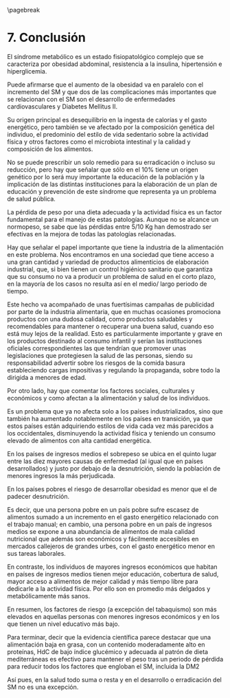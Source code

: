 \pagebreak

# 7. Conclusión

El síndrome metabólico es un estado fisiopatológico complejo que se caracteriza por obesidad abdominal, resistencia a la insulina, hipertensión e hiperglicemia. 

Puede afirmarse que el aumento de la obesidad va en paralelo con el incremento del SM y que dos de las complicaciones más importantes que se relacionan con el SM son el desarrollo de enfermedades cardiovasculares y Diabetes Mellitus II. 

Su origen principal es desequilibrio en la ingesta de calorías y el gasto energético, pero también se ve afectado por la composición genética del individuo, el predominio del estilo de vida sedentario sobre la actividad física y otros factores como el microbiota intestinal y la calidad y composición de los alimentos. 

No se puede prescribir un solo remedio para su erradicación o incluso su reducción, pero hay que señalar que sólo en el 10% tiene un origen genético por lo será muy importante la educación de la población y la implicación de las distintas instituciones para la elaboración de un plan de educación y prevención de este síndrome que representa ya un problema de salud pública. 

La pérdida de peso por una dieta adecuada y la actividad física es un factor fundamental para el manejo de estas patologías. Aunque no se alcance un normopeso, se sabe que las pérdidas entre 5/10 Kg han demostrado ser efectivas en la mejora de todas las patologías relacionadas. 

Hay que señalar el papel importante que tiene la industria de la alimentación en este problema. Nos encontramos en una sociedad que tiene acceso a una gran cantidad y variedad de productos alimenticios de elaboración industrial, que, si bien tienen un control higiénico sanitario que garantiza que su consumo no va a producir un problema de salud en el corto plazo, en la mayoría de los casos no resulta así en el medio/ largo periodo de tiempo. 

Este hecho va acompañado de unas fuertísimas campañas de publicidad por parte de la industria alimentaria, que en muchas ocasiones promociona productos con una dudosa calidad, como productos saludables y recomendables para mantener o recuperar una buena salud, cuando eso está muy lejos de la realidad. Esto es particularmente importante y grave en los productos destinado al consumo infantil y serían las instituciones oficiales correspondientes las que tendrían que promover unas legislaciones que protegiesen la salud de las personas, siendo su responsabilidad advertir sobre los riesgos de la comida basura estableciendo cargas impositivas y regulando la propaganda, sobre todo la dirigida a menores de edad. 

Por otro lado, hay que comentar los factores sociales, culturales y económicos y como afectan a la alimentación y salud de los individuos. 

Es un problema que ya no afecta solo a los países industrializados, sino que también ha aumentado notablemente en los países en transición, ya que estos países están adquiriendo estilos de vida cada vez más parecidos a los occidentales, disminuyendo la actividad física y teniendo un consumo elevado de alimentos con alta cantidad energética. 

En los países de ingresos medios el sobrepeso se ubica en el quinto lugar entre las diez mayores causas de enfermedad (al igual que en países desarrollados) y justo por debajo de la desnutrición, siendo la población de menores ingresos la más perjudicada. 

En los países pobres el riesgo de desarrollar obesidad es menor que el de padecer desnutrición. 

Es decir, que una persona pobre en un país pobre sufre escasez de alimentos sumado a un incremento en el gasto energético relacionado con el trabajo manual; en cambio, una persona pobre en un país de ingresos medios se expone a una abundancia de alimentos de mala calidad nutricional que además son económicos y fácilmente accesibles en mercados callejeros de grandes urbes, con el gasto energético menor en sus tareas laborales. 

En contraste, los individuos de mayores ingresos económicos que habitan en países de ingresos medios tienen mejor educación, cobertura de salud, mayor acceso a alimentos de mejor calidad y más tiempo libre para dedicarle a la actividad física. Por ello son en promedio más delgados y metabólicamente más sanos. 

En resumen, los factores de riesgo (a excepción del tabaquismo) son más elevados en aquellas personas con menores ingresos económicos y en los que tienen un nivel educativo más bajo. 

Para terminar, decir que la evidencia científica parece destacar que una alimentación baja en grasa, con un contenido moderadamente alto en proteínas, HdC de bajo índice glucémico y adecuada al patrón de dieta mediterráneas es efectivo para mantener el peso tras un periodo de pérdida para reducir todos los factores que engloban el SM, incluida la DM2 

Así pues, en la salud todo suma o resta y en el desarrollo o erradicación del SM no es una excepción. 
